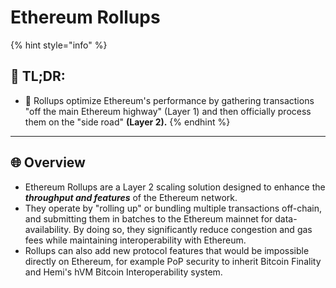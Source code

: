 # Ethereum Rollups

{% hint style="info" %}
## 📜 **TL;DR:**

* 🚗 Rollups optimize Ethereum's performance by gathering transactions "off the main Ethereum highway" (Layer 1) and then officially process them on the "side road" **(Layer 2).**
{% endhint %}

***

## 🌐 Overview

* Ethereum Rollups are a Layer 2 scaling solution designed to enhance the _**throughput and features**_ of the Ethereum network.
* They operate by "rolling up" or bundling multiple transactions off-chain, and submitting them in batches to the Ethereum mainnet for data-availability. By doing so, they significantly reduce congestion and gas fees while maintaining interoperability with Ethereum.
* Rollups can also add new protocol features that would be impossible directly on Ethereum, for example PoP security to inherit Bitcoin Finality and Hemi's hVM Bitcoin Interoperability system.
